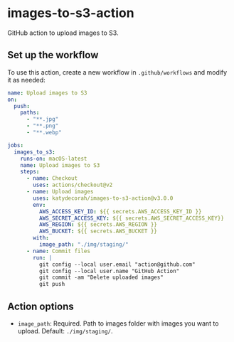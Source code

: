 # images-to-s3-action

GitHub action to upload images to S3.


<!-- START GENERATED DOCUMENTATION -->

## Set up the workflow

To use this action, create a new workflow in `.github/workflows` and modify it as needed:

```yml
name: Upload images to S3
on:
  push:
    paths:
      - "**.jpg"
      - "**.png"
      - "**.webp"

jobs:
  images_to_s3:
    runs-on: macOS-latest
    name: Upload images to S3
    steps:
      - name: Checkout
        uses: actions/checkout@v2
      - name: Upload images
        uses: katydecorah/images-to-s3-action@v3.0.0
        env:
          AWS_ACCESS_KEY_ID: ${{ secrets.AWS_ACCESS_KEY_ID }}
          AWS_SECRET_ACCESS_KEY: ${{ secrets.AWS_SECRET_ACCESS_KEY}}
          AWS_REGION: ${{ secrets.AWS_REGION }}
          AWS_BUCKET: ${{ secrets.AWS_BUCKET }}
        with:
          image_path: "./img/staging/"
      - name: Commit files
        run: |
          git config --local user.email "action@github.com"
          git config --local user.name "GitHub Action"
          git commit -am "Delete uploaded images"
          git push
```

## Action options

- `image_path`: Required. Path to images folder with images you want to upload. Default: `./img/staging/`.

<!-- END GENERATED DOCUMENTATION -->
